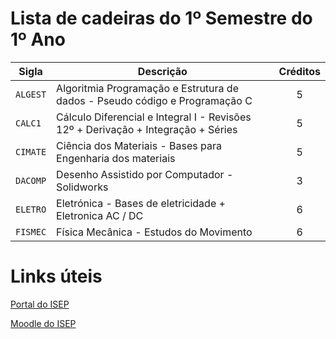 

# Lista de cadeiras do 1º Semestre do 1º Ano

| Sigla | Descrição | Créditos |
| --- | --- | :---: |
| `ALGEST` | Algoritmia Programação e Estrutura de dados - Pseudo código e Programação C   | 5 |
| `CALC1` | Cálculo Diferencial e Integral I - Revisões 12º + Derivação + Integração + Séries | 5 |
| `CIMATE` | Ciência dos Materiais - Bases para Engenharia dos materiais | 5 |
| `DACOMP` | Desenho Assistido por Computador - Solidworks | 3 |
| `ELETRO` | Eletrónica - Bases de eletricidade + Eletronica AC / DC | 6 |
| `FISMEC` | Física Mecânica - Estudos do Movimento | 6 |

# Links úteis

[Portal do ISEP](https://portal.isep.ipp.pt/)

[Moodle do ISEP](https://moodle.isep.ipp.pt/)
